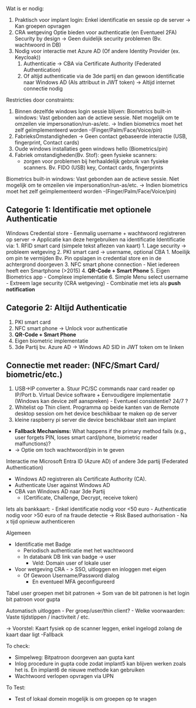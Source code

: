 
Wat is er nodig:
1. Praktisch voor implant login: 
	 Enkel identificatie en sessie op de server -> Kan groepen opvragen
2. CRA wetgeving
	 Optie bieden voor authenticatie (en Eventueel 2FA)
	 Security by design -> Geen duidelijk security problemen (Bv. wachtwoord in DB)
3. Nodig voor interactie met Azure AD (Of andere Identity Provider (ex. Keycloak))
	 1. Authenticatie -> CBA via Certificate Authority (Federated Authentication)
	 2. Of altijd authenticatie via de 3de partij en dan gewoon identificatie naar Windows AD (Als attribuut in JWT token)
		 -> Altijd internet connectie nodig

Restricties door constraints:
1. Binnen dezelfde windows login sessie blijven:
	 Biometrics built-in windows: Vast gebonden aan de actieve sessie. Niet mogelijk om te omzeilen vie impersonation/run-as/etc. 
	-> Indien biometrics moet het zelf geïmplementeerd worden
	-(Finger/Palm/Face/Voice/pin)
2. FabrieksOmstandigheden
	 -> Geen contact gebaseerde interactie (USB, fingerprint, Contact cards)
3. Oude windows installaties geen windows hello (Biometrics/pin)
4. Fabriek omstandigheden(Bv. Stof): geen fysieke scanners:
	- zorgen voor problemen bij herhaaldelijk gebruik van fysieke scanners. Bv. FIDO (USB) key, Contact cards, fingerprints

Biometrics built-in windows: Vast gebonden aan de actieve sessie. Niet mogelijk om te omzeilen vie impersonation/run-as/etc. 
-> Indien biometrics moet het zelf geïmplementeerd worden
-(Finger/Palm/Face/Voice/pin)
## Categorie 1: Identificatie met optionele Authenticatie
Windows Credential store
	- Eenmalig username + wachtwoord registreren op server
	-> Applicatie kan deze hergebruiken na identificatie
Identificatie via:
	1. RFID smart card (simpele tekst aflezen van kaart)
		1. Lage security -> probleem wetgeving
	2. PKI smart card -> username, optional CBA
		1. Moeilijk om pin te vermijden 
			 Bv. Pin opslagen in credential store en in de achtergrond doorgeven
	3. NFC smart phone connection
		- Niet iedereen heeft een Smartphone (>2015)
	4. **QR-Code + Smart Phone**
	5. Eigen Biometrics app
		- Complexe implementatie
	6. Simple Menu select username
		- Extreem lage security (CRA wetgeving)
		- Combinatie met iets als **push notification** 

## Categorie 2: Altijd Authenticatie
1. PKI smart card
2. NFC smart phone -> Unlock voor authenticatie
3. **QR-Code + Smart Phone**
4. Eigen biometric implementatie
5. 3de Partij bv. Azure AD -> Windows AD SID in JWT token om te linken



## Connectie met reader: (NFC/Smart Card/ biometric/etc.)
1. USB->IP converter
	 a. Stuur PC/SC commands naar card reader op IP/Port
	 b. Virtual Device software
		 + Eenvoudigere implementatie (Windows kan device zelf aanspreken)
		 - Eventueel consistentie? 24/7 ?
2. Whitelist op Thin client. Programma op beide kanten van de Remote desktop session om het device beschikbaar te maken op de server
3. kleine raspberry pi server die device beschikbaar stelt aan implant


- **Fallback Mechanisms:** What happens if the primary method fails (e.g., user forgets PIN, loses smart card/phone, biometric reader malfunctions)?
- -> Optie om toch wachtwoord/pin in te geven


Interactie me Microsoft Entra ID (Azure AD) of andere 3de partij (Federated Authentication)
- Windows AD registreren als Certificate Authority (CA).
- Authenticate User against Windows AD
- CBA van Windows AD naar 3de Partij
	- (Certificate, Challenge, Decrypt, receive token)



Iets als bankkaart:
	- Enkel identificatie nodig voor <50 euro
	- Authenticatie nodig voor >50 euro of na fraude detectie
			-> Risk Based authorisation
				- Na x tijd opnieuw authenticeren





Algemeen
 - Identificatie met Badge 
	 - Periodisch authenticatie met het wachtwoord
	 - In databank DB link van badge -> user
		 - Veld: Domain user of lokale user
- Voor wetgeving CRA - > SSO, uitloggen en inloggen met eigen
	- Of Gewoon Username/Password dialog 
		- En eventueel MFA geconfigureerd

Tabel user groepen met bit patronen
	-> Som van de bit patronen is het login bit patroon voor gupta
	

Automatisch uitloggen
	- Per groep/user/thin client?
	- Welke voorwaarden: Vaste tijdstippen / inactiviteit / etc.

-> Voorstel: Kaart fysiek op de scanner leggen, enkel ingelogd zolang de kaart daar ligt
-Fallback 

To check:
- Simpelweg: Bitpatroon doorgeven aan gupta kant
- Inlog procedure in gupta code zodat implant5 kan blijven werken zoals het is. En implant6 de nieuwe methode kan gebruiken
- Wachtwoord verlopen opvragen via UPN

To Test:
- Test of lokaal domein mogelijk is om groepen op te vragen
